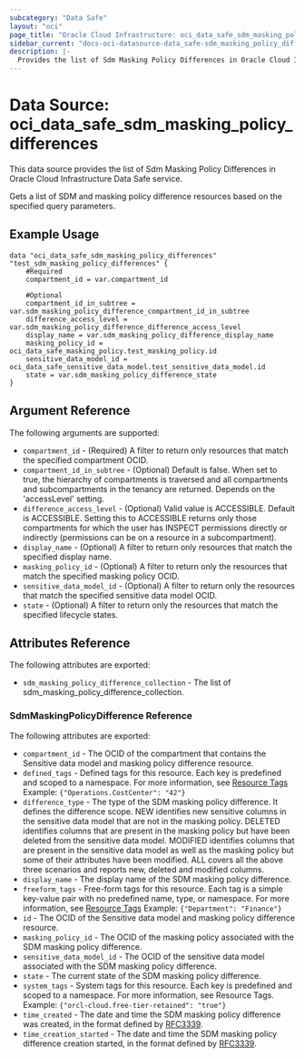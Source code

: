 ```yaml
---
subcategory: "Data Safe"
layout: "oci"
page_title: "Oracle Cloud Infrastructure: oci_data_safe_sdm_masking_policy_differences"
sidebar_current: "docs-oci-datasource-data_safe-sdm_masking_policy_differences"
description: |-
  Provides the list of Sdm Masking Policy Differences in Oracle Cloud Infrastructure Data Safe service
---
```


# Data Source: oci_data_safe_sdm_masking_policy_differences
This data source provides the list of Sdm Masking Policy Differences in Oracle Cloud Infrastructure Data Safe service.

Gets a list of SDM and masking policy difference resources based on the specified query parameters.

## Example Usage

```hcl
data "oci_data_safe_sdm_masking_policy_differences" "test_sdm_masking_policy_differences" {
	#Required
	compartment_id = var.compartment_id

	#Optional
	compartment_id_in_subtree = var.sdm_masking_policy_difference_compartment_id_in_subtree
	difference_access_level = var.sdm_masking_policy_difference_difference_access_level
	display_name = var.sdm_masking_policy_difference_display_name
	masking_policy_id = oci_data_safe_masking_policy.test_masking_policy.id
	sensitive_data_model_id = oci_data_safe_sensitive_data_model.test_sensitive_data_model.id
	state = var.sdm_masking_policy_difference_state
}
```

## Argument Reference

The following arguments are supported:

* `compartment_id` - (Required) A filter to return only resources that match the specified compartment OCID.
* `compartment_id_in_subtree` - (Optional) Default is false. When set to true, the hierarchy of compartments is traversed and all compartments and subcompartments in the tenancy are returned. Depends on the 'accessLevel' setting. 
* `difference_access_level` - (Optional) Valid value is ACCESSIBLE. Default is ACCESSIBLE. Setting this to ACCESSIBLE returns only those compartments for which the user has INSPECT permissions directly or indirectly (permissions can be on a resource in a subcompartment). 
* `display_name` - (Optional) A filter to return only resources that match the specified display name. 
* `masking_policy_id` - (Optional) A filter to return only the resources that match the specified masking policy OCID.
* `sensitive_data_model_id` - (Optional) A filter to return only the resources that match the specified sensitive data model OCID.
* `state` - (Optional) A filter to return only the resources that match the specified lifecycle states.


## Attributes Reference

The following attributes are exported:

* `sdm_masking_policy_difference_collection` - The list of sdm_masking_policy_difference_collection.

### SdmMaskingPolicyDifference Reference

The following attributes are exported:

* `compartment_id` - The OCID of the compartment that contains the Sensitive data model and masking policy difference resource.
* `defined_tags` - Defined tags for this resource. Each key is predefined and scoped to a namespace. For more information, see [Resource Tags](https://docs.cloud.oracle.com/iaas/Content/General/Concepts/resourcetags.htm) Example: `{"Operations.CostCenter": "42"}` 
* `difference_type` - The type of the SDM masking policy difference. It defines the difference scope. NEW identifies new sensitive columns in the sensitive data model that are not in the masking policy. DELETED identifies columns that are present in the masking policy but have been deleted from the sensitive data model. MODIFIED identifies columns that are present in the sensitive data model as well as the masking policy but some of their attributes have been modified. ALL covers all the above three scenarios and reports new, deleted and modified columns. 
* `display_name` - The display name of the SDM masking policy difference.
* `freeform_tags` - Free-form tags for this resource. Each tag is a simple key-value pair with no predefined name, type, or namespace. For more information, see [Resource Tags](https://docs.cloud.oracle.com/iaas/Content/General/Concepts/resourcetags.htm)  Example: `{"Department": "Finance"}` 
* `id` - The OCID of the Sensitive data model and masking policy difference resource.
* `masking_policy_id` - The OCID of the masking policy associated with the SDM masking policy difference.
* `sensitive_data_model_id` - The OCID of the sensitive data model associated with the SDM masking policy difference.
* `state` - The current state of the SDM masking policy difference.
* `system_tags` - System tags for this resource. Each key is predefined and scoped to a namespace. For more information, see Resource Tags. Example: `{"orcl-cloud.free-tier-retained": "true"}` 
* `time_created` - The date and time the SDM masking policy difference was created, in the format defined by [RFC3339](https://tools.ietf.org/html/rfc3339). 
* `time_creation_started` - The date and time the SDM masking policy difference creation started, in the format defined by [RFC3339](https://tools.ietf.org/html/rfc3339).


